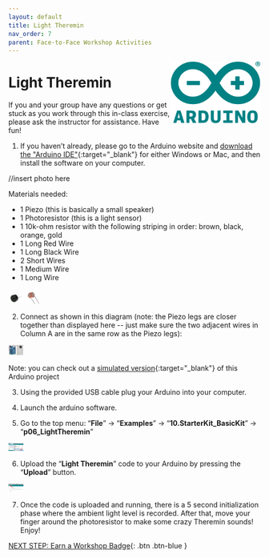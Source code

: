```yaml
---
layout: default
title: Light Theremin
nav_order: 7
parent: Face-to-Face Workshop Activities
---
```

<img src="..\images\arduino-icon.png" alt="arduino icon" style="float:right;width:180px;">

# Light Theremin

If you and your group have any questions or get stuck as you work through this in-class exercise, please ask the instructor for assistance.  Have fun!

1. If you haven’t already, please go to the Arduino website and [download the "Arduino IDE"](https://www.arduino.cc/en/Main/Software){:target="_blank"} for either Windows or Mac, and then install the software on your computer.

//insert photo here

Materials needed:
- 1 Piezo (this is basically a small speaker)
- 1 Photoresistor (this is a light sensor)
- 1 10k-ohm resistor with the following striping in order: brown, black, orange, gold
- 1 Long Red Wire
- 1 Long Black Wire
- 2 Short Wires
- 1 Medium Wire
- 1 Long Wire

<img src="..\images\in-person_workshops\light_theremin\piezo.png" alt="piezo" style="width:30px;">
<img src="..\images\in-person_workshops\light_theremin\photores.png" alt="photoresistor" style="width:30px;">

2. Connect as shown in this diagram (note: the Piezo legs are closer together than displayed here -- just make sure the two adjacent wires in Column A are in the same row as the Piezo legs):

<img src="..\images\in-person_workshops\light_theremin\breadboard_schematic.png" alt="breadboard" style="width:30px;">

Note: you can check out a [simulated version](https://goo.gl/Tq5TpD){:target="_blank"} of this Arduino project

3. Using the provided USB cable plug your Arduino into your computer.

4. Launch the arduino software.

5. Go to the top menu: “**File**” -> “**Examples**” -> “**10.StarterKit_BasicKit**” -> “**p06_LightTheremin**”


<img src="..\images\in-person_workshops\light_theremin\menus.png" alt="menu navigation" style="width:30px;">

6. Upload the “**Light Theremin**” code to your Arduino by pressing the “**Upload**” button.

<img src="..\images\in-person_workshops\light_theremin\upload.png" alt="upload" style="width:30px;">

7. Once the code is uploaded and running, there is a 5 second initialization phase where the ambient light level is recorded. After that, move your finger around the photoresistor to make some crazy Theremin sounds!  Enjoy!

[NEXT STEP: Earn a Workshop Badge](../informal-credentials.html){: .btn .btn-blue }
